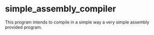 # simple_assembly_compiler
This program intends to compile in a simple way a very simple assembly provided program.

